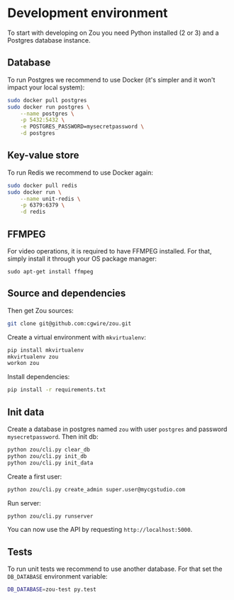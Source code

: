 # Development environment

To start with developing on Zou you need Python installed (2 or 3) and a
Postgres database instance. 

## Database

To run Postgres we recommend to use Docker (it's simpler and it won't impact
your local system):

```bash
sudo docker pull postgres
sudo docker run postgres \
    --name postgres \
    -p 5432:5432 \
    -e POSTGRES_PASSWORD=mysecretpassword \
    -d postgres
```

## Key-value store

To run Redis we recommend to use Docker again:

```bash
sudo docker pull redis
sudo docker run \
    --name unit-redis \
    -p 6379:6379 \
    -d redis
```

## FFMPEG

For video operations, it is required to have FFMPEG installed. For that, simply install it through your OS package manager: 

```
sudo apt-get install ffmpeg
```


## Source and dependencies

Then get Zou sources:

```bash
git clone git@github.com:cgwire/zou.git
```

Create a virtual environment with `mkvirtualenv`:

```bash
pip install mkvirtualenv
mkvirtualenv zou
workon zou
```

Install dependencies:

```bash
pip install -r requirements.txt 
```

## Init data

Create a database in postgres named `zou` with user `postgres` and password
`mysecretpassword`. Then init db:

```bash
python zou/cli.py clear_db
python zou/cli.py init_db
python zou/cli.py init_data
```

Create a first user:

```bash
python zou/cli.py create_admin super.user@mycgstudio.com
```

Run server:

```bash
python zou/cli.py runserver
```

You can now use the API by requesting `http://localhost:5000`.


## Tests

To run unit tests we recommend to use another database. For that set the
`DB_DATABASE` environment variable:

```bash
DB_DATABASE=zou-test py.test
```

